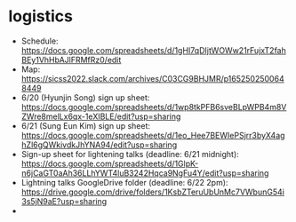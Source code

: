 # logistics

* Schedule: https://docs.google.com/spreadsheets/d/1gHI7qDIjtWOWw21rFujxT2fahBEy1VhHbAJlFRMfRz0/edit
* Map: https://sicss2022.slack.com/archives/C03CG9BHJMR/p1652502500648449
* 6/20 (Hyunjin Song) sign up sheet: https://docs.google.com/spreadsheets/d/1wp8tkPFB6sveBLpWPB4m8VZWre8melLx6qx-1eXIBLE/edit?usp=sharing
* 6/21 (Sung Eun Kim) sign up sheet: https://docs.google.com/spreadsheets/d/1eo_Hee7BEWIePSjrr3byX4aghZl6gQWkivdkJhYNA94/edit?usp=sharing
* Sign-up sheet for lightening talks (deadline: 6/21 midnight): https://docs.google.com/spreadsheets/d/1GlpK-n6jCaGT0aAh36LLhYWT4luB3242Hqca9NgFu4Y/edit?usp=sharing
* Lightning talks GoogleDrive folder (deadline: 6/22 2pm): https://drive.google.com/drive/folders/1KsbZTeruUbUnMc7VWbunG54i3s5jN9aE?usp=sharing
* 
